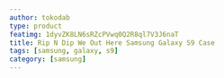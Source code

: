 ```yaml
---
author: tokodab
type: product
featimg: 1dyvZK8LN6sRZcPVwq0Q2R8ql7V3J6naT
title: Rip N Dip We Out Here Samsung Galaxy S9 Case
tags: [samsung, galaxy, s9]
category: [samsung]
---
```

